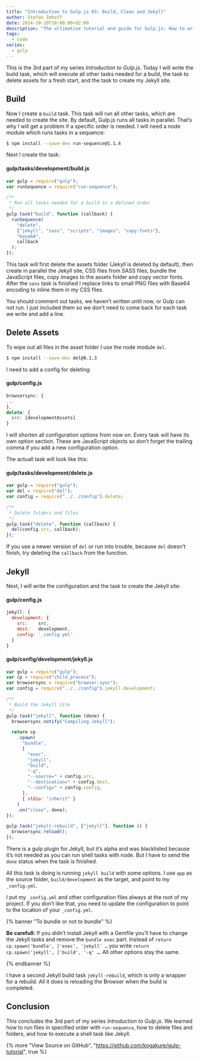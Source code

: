 ```yaml
---
title: "Introduction to Gulp.js 03: Build, Clean and Jekyll"
author: Stefan Imhoff
date: 2014-10-20T10:00:00+02:00
description: "The ultimative tutorial and guide for Gulp.js: How to write tasks for cleaning files and folders, generating the build and the website with Jekyll."
tags:
  - code
series:
  - gulp
---
```


This is the 3rd part of my series _Introduction to Gulp.js_. Today I will write the build task, which will execute all other tasks needed for a build, the task to delete assets for a fresh start, and the task to create my Jekyll site.

## Build

Now I create a `build` task. This task will run all other tasks, which are needed to create the site. By default, Gulp.js runs all tasks in parallel. That’s why I will get a problem if a specific order is needed. I will need a node module which runs tasks in a sequence:

```bash
$ npm install --save-dev run-sequence@1.1.4
```

Next I create the task:

#### gulp/tasks/development/build.js

```javascript
var gulp = require("gulp");
var runSequence = require("run-sequence");

/**
 * Run all tasks needed for a build in a defined order
 */
gulp.task("build", function (callback) {
  runSequence(
    "delete",
    ["jekyll", "sass", "scripts", "images", "copy:fonts"],
    "base64",
    callback
  );
});
```

This task will first delete the assets folder (Jekyll is deleted by default), then create in parallel the Jekyll site, CSS files from SASS files, bundle the JavaScript files, copy images to the assets folder and copy vector fonts. After the `sass` task is finished I replace links to small PNG files with Base64 encoding to inline them in my CSS files.

You should comment out tasks, we haven’t written until now, or Gulp can not run. I just included them so we don’t need to come back for each task we write and add a line.

## Delete Assets

To wipe out all files in the asset folder I use the node module `del`.

```bash
$ npm install --save-dev del@0.1.3
```

I need to add a config for deleting:

#### gulp/config.js

```javascript
browsersync: {
...
},
delete: {
  src: [developmentAssets]
}
```

I will shorten all configuration options from now on. Every task will have its own option section. These are JavaScript objects so don’t forget the trailing comma if you add a new configuration option.

The actuall task will look like this:

#### gulp/tasks/development/delete.js

```javascript
var gulp = require("gulp");
var del = require("del");
var config = require("../../config").delete;

/**
 * Delete folders and files
 */
gulp.task("delete", function (callback) {
  del(config.src, callback);
});
```

If you use a newer version of `del` or run into trouble, because `del` doesn’t finish, try deleting the `callback` from the function.

## Jekyll

Next, I will write the configuration and the task to create the Jekyll site:

#### gulp/config.js

```javascript
jekyll: {
  development: {
    src:    src,
    dest:   development,
    config: '_config.yml'
  }
}
```

#### gulp/config/development/jekyll.js

```javascript
var gulp = require("gulp");
var cp = require("child_process");
var browsersync = require("browser-sync");
var config = require("../../config").jekyll.development;

/**
 * Build the Jekyll Site
 */
gulp.task("jekyll", function (done) {
  browsersync.notify("Compiling Jekyll");

  return cp
    .spawn(
      "bundle",
      [
        "exec",
        "jekyll",
        "build",
        "-q",
        "--source=" + config.src,
        "--destination=" + config.dest,
        "--config=" + config.config,
      ],
      { stdio: "inherit" }
    )
    .on("close", done);
});

gulp.task("jekyll-rebuild", ["jekyll"], function () {
  browsersync.reload();
});
```

There is a gulp plugin for Jekyll, but it’s alpha and was blacklisted because it’s not needed as you can run shell tasks with node. But I have to send the `done` status when the task is finished.

All this task is doing is running `jekyll build` with some options. I use `app` as the source folder, `build/development` as the target, and point to my `_config.yml`.

I put my `_config.yml` and other configuration files always at the root of my project. If you don’t like that, you need to update the configuration to point to the location of your `_config.yml`.

{% banner "To bundle or not to bundle" %}

**Be carefull:** If you didn’t install Jekyll with a Gemfile you’ll have to change the Jekyll tasks and remove the `bundle exec` part. Instead of `return cp.spawn('bundle', ['exec', 'jekyll' …` you write `return cp.spawn('jekyll', ['build', '-q' …`. All other options stay the same.

{% endbanner %}

I have a second Jekyll build task `jekyll-rebuild`, which is only a wrapper for a rebuild. All it does is reloading the Browser when the build is completed.

## Conclusion

This concludes the 3rd part of my series _Introduction to Gulp.js_. We learned how to run files in specified order with `run-sequence`, how to delete files and folders, and how to execute a shell task like Jekyll.

{% more "View Source on GitHub", "https://github.com/kogakure/gulp-tutorial", true %}
